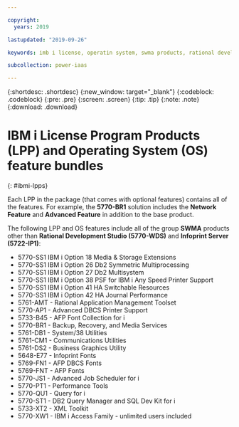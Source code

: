 ```yaml
---

copyright:
  years: 2019

lastupdated: "2019-09-26"

keywords: imb i license, operatin system, swma products, rational development studio

subcollection: power-iaas

---
```


{:shortdesc: .shortdesc}
{:new_window: target="_blank"}
{:codeblock: .codeblock}
{:pre: .pre}
{:screen: .screen}
{:tip: .tip}
{:note: .note}
{:download: .download}

# IBM i License Program Products (LPP) and Operating System (OS) feature bundles
{: #ibmi-lpps}

Each LPP in the package (that comes with optional features) contains all of the features. For example, the **5770-BR1** solution includes the **Network Feature** and **Advanced Feature** in addition to the base product.

The following LPP and OS features include all of the group **SWMA** products other than
**Rational Development Studio (5770-WDS)** and **Infoprint Server (5722-IP1)**:

* 5770-SS1 IBM i Option 18 Media & Storage Extensions
* 5770-SS1 IBM i Option 26 Db2 Symmetric Multiprocessing
* 5770-SS1 IBM i Option 27 Db2 Multisystem
* 5770-SS1 IBM i Option 38 PSF for IBM i Any Speed Printer Support
* 5770-SS1 IBM i Option 41 HA Switchable Resources
* 5770-SS1 IBM i Option 42 HA Journal Performance
* 5761-AMT - Rational Application Management Toolset
* 5770-AP1 - Advanced DBCS Printer Support
* 5733-B45 - AFP Font Collection for i
* 5770-BR1 - Backup, Recovery, and Media Services
* 5761-DB1 - System/38 Utilities
* 5761-CM1 - Communications Utilities
* 5761-DS2 - Business Graphics Utility
* 5648-E77 - Infoprint Fonts
* 5769-FN1 - AFP DBCS Fonts
* 5769-FNT - AFP Fonts
* 5770-JS1 - Advanced Job Scheduler for i
* 5770-PT1 - Performance Tools
* 5770-QU1 - Query for i
* 5770-ST1 - DB2 Query Manager and SQL Dev Kit for i
* 5733-XT2 - XML Toolkit
* 5770-XW1 - IBM i Access Family - unlimited users included
